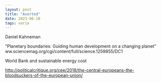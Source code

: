 ```yaml
---
layout: post
title: "Asorted"
date: 2023-06-10
tags: varia 
---
```


Daniel Kahneman


"Planetary boundaries: Guiding human development on a changing planet"
ww.sciencemag.org/cgi/content/full/science.1259855/DC1

World Bank and sustainable energy cost

http://politicalcritique.org/cee/2018/the-central-europeans-the-bloodsuckers-of-the-european-union/
